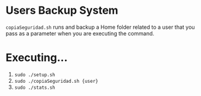 # Users Backup System

`copiaSeguridad.sh` runs and backup a Home folder related to a user that you pass as a parameter when you are executing the command.

# Executing...
1. `sudo ./setup.sh`
2. `sudo ./copiaSeguridad.sh {user}`
3. `sudo ./stats.sh`
